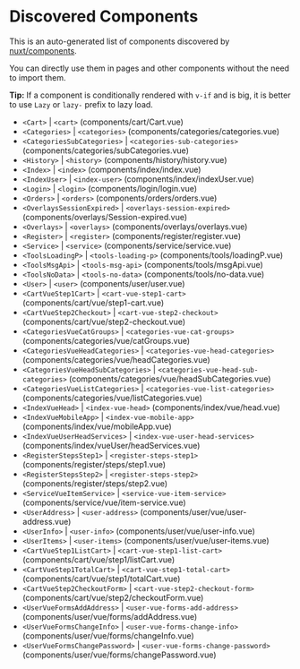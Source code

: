 # Discovered Components

This is an auto-generated list of components discovered by [nuxt/components](https://github.com/nuxt/components).

You can directly use them in pages and other components without the need to import them.

**Tip:** If a component is conditionally rendered with `v-if` and is big, it is better to use `Lazy` or `lazy-` prefix to lazy load.

- `<Cart>` | `<cart>` (components/cart/Cart.vue)
- `<Categories>` | `<categories>` (components/categories/categories.vue)
- `<CategoriesSubCategories>` | `<categories-sub-categories>` (components/categories/subCategories.vue)
- `<History>` | `<history>` (components/history/history.vue)
- `<Index>` | `<index>` (components/index/index.vue)
- `<IndexUser>` | `<index-user>` (components/index/indexUser.vue)
- `<Login>` | `<login>` (components/login/login.vue)
- `<Orders>` | `<orders>` (components/orders/orders.vue)
- `<OverlaysSessionExpired>` | `<overlays-session-expired>` (components/overlays/Session-expired.vue)
- `<Overlays>` | `<overlays>` (components/overlays/overlays.vue)
- `<Register>` | `<register>` (components/register/register.vue)
- `<Service>` | `<service>` (components/service/service.vue)
- `<ToolsLoadingP>` | `<tools-loading-p>` (components/tools/loadingP.vue)
- `<ToolsMsgApi>` | `<tools-msg-api>` (components/tools/msgApi.vue)
- `<ToolsNoData>` | `<tools-no-data>` (components/tools/no-data.vue)
- `<User>` | `<user>` (components/user/user.vue)
- `<CartVueStep1Cart>` | `<cart-vue-step1-cart>` (components/cart/vue/step1-cart.vue)
- `<CartVueStep2Checkout>` | `<cart-vue-step2-checkout>` (components/cart/vue/step2-checkout.vue)
- `<CategoriesVueCatGroups>` | `<categories-vue-cat-groups>` (components/categories/vue/catGroups.vue)
- `<CategoriesVueHeadCategories>` | `<categories-vue-head-categories>` (components/categories/vue/headCategories.vue)
- `<CategoriesVueHeadSubCategories>` | `<categories-vue-head-sub-categories>` (components/categories/vue/headSubCategories.vue)
- `<CategoriesVueListCategories>` | `<categories-vue-list-categories>` (components/categories/vue/listCategories.vue)
- `<IndexVueHead>` | `<index-vue-head>` (components/index/vue/head.vue)
- `<IndexVueMobileApp>` | `<index-vue-mobile-app>` (components/index/vue/mobileApp.vue)
- `<IndexVueUserHeadServices>` | `<index-vue-user-head-services>` (components/index/vueUser/headServices.vue)
- `<RegisterStepsStep1>` | `<register-steps-step1>` (components/register/steps/step1.vue)
- `<RegisterStepsStep2>` | `<register-steps-step2>` (components/register/steps/step2.vue)
- `<ServiceVueItemService>` | `<service-vue-item-service>` (components/service/vue/item-service.vue)
- `<UserAddress>` | `<user-address>` (components/user/vue/user-address.vue)
- `<UserInfo>` | `<user-info>` (components/user/vue/user-info.vue)
- `<UserItems>` | `<user-items>` (components/user/vue/user-items.vue)
- `<CartVueStep1ListCart>` | `<cart-vue-step1-list-cart>` (components/cart/vue/step1/listCart.vue)
- `<CartVueStep1TotalCart>` | `<cart-vue-step1-total-cart>` (components/cart/vue/step1/totalCart.vue)
- `<CartVueStep2CheckoutForm>` | `<cart-vue-step2-checkout-form>` (components/cart/vue/step2/checkoutForm.vue)
- `<UserVueFormsAddAddress>` | `<user-vue-forms-add-address>` (components/user/vue/forms/addAddress.vue)
- `<UserVueFormsChangeInfo>` | `<user-vue-forms-change-info>` (components/user/vue/forms/changeInfo.vue)
- `<UserVueFormsChangePassword>` | `<user-vue-forms-change-password>` (components/user/vue/forms/changePassword.vue)
